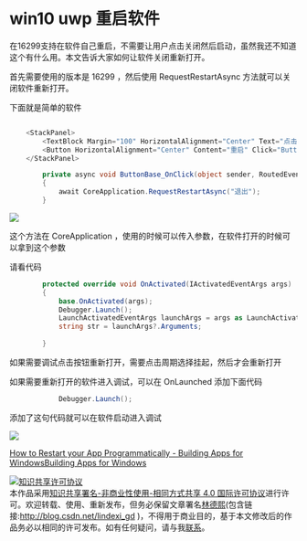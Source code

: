 # win10 uwp 重启软件

在16299支持在软件自己重启，不需要让用户点击关闭然后启动，虽然我还不知道这个有什么用。本文告诉大家如何让软件关闭重新打开。

<!--more-->
<!-- CreateTime:2018/8/10 19:16:51 -->


首先需要使用的版本是 16299 ，然后使用 RequestRestartAsync 方法就可以关闭软件重新打开。

下面就是简单的软件

```csharp

    <StackPanel>
        <TextBlock Margin="100" HorizontalAlignment="Center" Text="点击上面的按钮重启   林德熙"></TextBlock>
        <Button HorizontalAlignment="Center" Content="重启" Click="ButtonBase_OnClick"></Button>
    </StackPanel>

        private async void ButtonBase_OnClick(object sender, RoutedEventArgs e)
        {
            await CoreApplication.RequestRestartAsync("退出");
        }
```

![](http://image.acmx.xyz/34fdad35-5dfe-a75b-2b4b-8c5e313038e2%2F201712151723520171221193314.jpg)

这个方法在 CoreApplication ，使用的时候可以传入参数，在软件打开的时候可以拿到这个参数

请看代码

```csharp
        protected override void OnActivated(IActivatedEventArgs args)
        {
            base.OnActivated(args);
            Debugger.Launch();
            LaunchActivatedEventArgs launchArgs = args as LaunchActivatedEventArgs;
            string str = launchArgs?.Arguments;
          
        }
```

如果需要调试点击按钮重新打开，需要点击周期选择挂起，然后才会重新打开

如果需要重新打开的软件进入调试，可以在 OnLaunched 添加下面代码

```csharp
            Debugger.Launch();

```

添加了这句代码就可以在软件启动进入调试

![](http://image.acmx.xyz/34fdad35-5dfe-a75b-2b4b-8c5e313038e2%2F2018228141535.jpg)

[How to Restart your App Programmatically - Building Apps for WindowsBuilding Apps for Windows](https://blogs.windows.com/buildingapps/2017/07/28/restart-app-programmatically/#WfIzq58ZwbzmwMMd.97 )

<a rel="license" href="http://creativecommons.org/licenses/by-nc-sa/4.0/"><img alt="知识共享许可协议" style="border-width:0" src="https://licensebuttons.net/l/by-nc-sa/4.0/88x31.png" /></a><br />本作品采用<a rel="license" href="http://creativecommons.org/licenses/by-nc-sa/4.0/">知识共享署名-非商业性使用-相同方式共享 4.0 国际许可协议</a>进行许可。欢迎转载、使用、重新发布，但务必保留文章署名[林德熙](http://blog.csdn.net/lindexi_gd)(包含链接:http://blog.csdn.net/lindexi_gd )，不得用于商业目的，基于本文修改后的作品务必以相同的许可发布。如有任何疑问，请与我[联系](mailto:lindexi_gd@163.com)。 